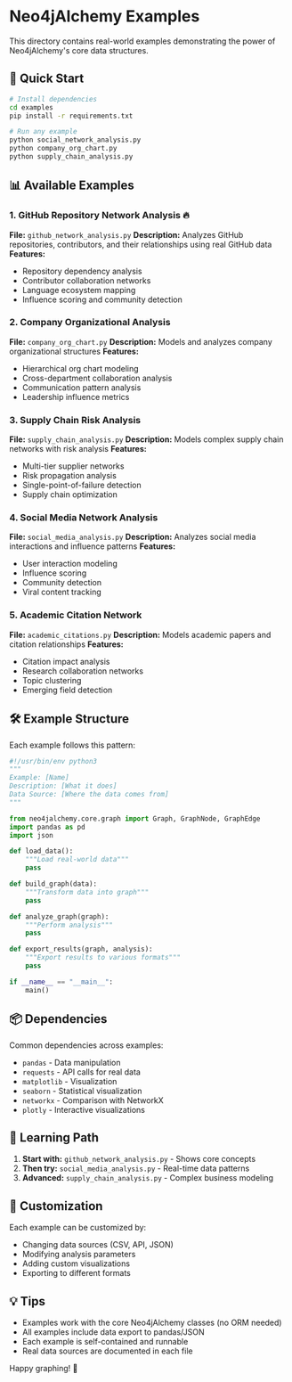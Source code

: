# Neo4jAlchemy Examples

This directory contains real-world examples demonstrating the power of Neo4jAlchemy's core data structures.

## 🚀 **Quick Start**

```bash
# Install dependencies
cd examples
pip install -r requirements.txt

# Run any example
python social_network_analysis.py
python company_org_chart.py
python supply_chain_analysis.py
```

## 📊 **Available Examples**

### **1. GitHub Repository Network Analysis** 🔥
**File:** `github_network_analysis.py`
**Description:** Analyzes GitHub repositories, contributors, and their relationships using real GitHub data
**Features:**
- Repository dependency analysis
- Contributor collaboration networks
- Language ecosystem mapping
- Influence scoring and community detection

### **2. Company Organizational Analysis**
**File:** `company_org_chart.py`
**Description:** Models and analyzes company organizational structures
**Features:**
- Hierarchical org chart modeling
- Cross-department collaboration analysis
- Communication pattern analysis
- Leadership influence metrics

### **3. Supply Chain Risk Analysis**
**File:** `supply_chain_analysis.py`
**Description:** Models complex supply chain networks with risk analysis
**Features:**
- Multi-tier supplier networks
- Risk propagation analysis
- Single-point-of-failure detection
- Supply chain optimization

### **4. Social Media Network Analysis**
**File:** `social_media_analysis.py`
**Description:** Analyzes social media interactions and influence patterns
**Features:**
- User interaction modeling
- Influence scoring
- Community detection
- Viral content tracking

### **5. Academic Citation Network**
**File:** `academic_citations.py`
**Description:** Models academic papers and citation relationships
**Features:**
- Citation impact analysis
- Research collaboration networks
- Topic clustering
- Emerging field detection

## 🛠️ **Example Structure**

Each example follows this pattern:

```python
#!/usr/bin/env python3
"""
Example: [Name]
Description: [What it does]
Data Source: [Where the data comes from]
"""

from neo4jalchemy.core.graph import Graph, GraphNode, GraphEdge
import pandas as pd
import json

def load_data():
    """Load real-world data"""
    pass

def build_graph(data):
    """Transform data into graph"""
    pass

def analyze_graph(graph):
    """Perform analysis"""
    pass

def export_results(graph, analysis):
    """Export results to various formats"""
    pass

if __name__ == "__main__":
    main()
```

## 📦 **Dependencies**

Common dependencies across examples:
- `pandas` - Data manipulation
- `requests` - API calls for real data
- `matplotlib` - Visualization
- `seaborn` - Statistical visualization
- `networkx` - Comparison with NetworkX
- `plotly` - Interactive visualizations

## 🎯 **Learning Path**

1. **Start with:** `github_network_analysis.py` - Shows core concepts
2. **Then try:** `social_media_analysis.py` - Real-time data patterns
3. **Advanced:** `supply_chain_analysis.py` - Complex business modeling

## 🔧 **Customization**

Each example can be customized by:
- Changing data sources (CSV, API, JSON)
- Modifying analysis parameters
- Adding custom visualizations
- Exporting to different formats

## 💡 **Tips**

- Examples work with the core Neo4jAlchemy classes (no ORM needed)
- All examples include data export to pandas/JSON
- Each example is self-contained and runnable
- Real data sources are documented in each file

Happy graphing! 🎉
